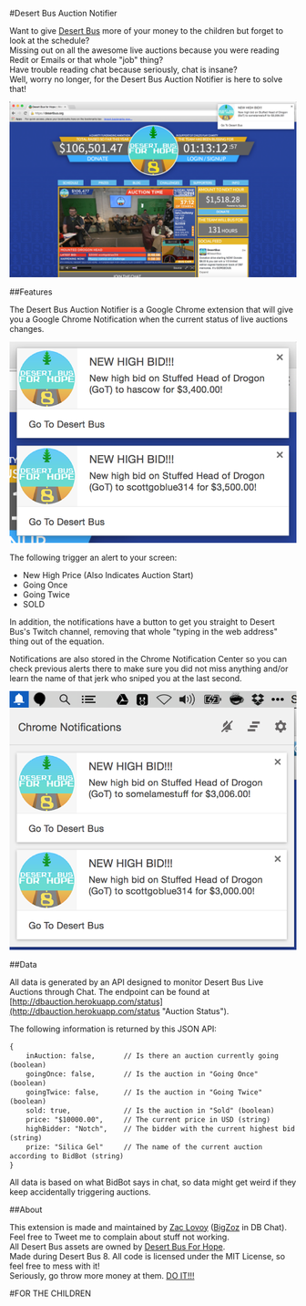 #Desert Bus Auction Notifier

Want to give [Desert Bus](http://desertbus.org "Desert Bus") more of your money to the children but forget to look at the schedule?  
Missing out on all the awesome live auctions because you were reading Redit or Emails or that whole "job" thing?  
Have trouble reading chat because seriously, chat is insane?  
Well, worry no longer, for the Desert Bus Auction Notifier is here to solve that!

![Main View](/screenshots/mainView.png "Main View")

##Features

The Desert Bus Auction Notifier is a Google Chrome extension that will give you a Google Chrome Notification when
the current status of live auctions changes.  

![Alert View](/screenshots/alertView.png "Alert View")

The following trigger an alert to your screen:

- New High Price (Also Indicates Auction Start)
- Going Once
- Going Twice
- SOLD

In addition, the notifications have a button to get you straight to Desert Bus's Twitch channel, removing that whole "typing in the web address"
thing out of the equation.

Notifications are also stored in the Chrome Notification Center so you can check previous alerts there to make sure you did not miss anything and/or
learn the name of that jerk who sniped you at the last second.

![Notification View](/screenshots/notificationView.png "Notification View")

##Data

All data is generated by an API designed to monitor Desert Bus Live Auctions through Chat.
The endpoint can be found at [http://dbauction.herokuapp.com/status](http://dbauction.herokuapp.com/status "Auction Status").

The following information is returned by this JSON API:

```
{
	inAuction: false,		// Is there an auction currently going (boolean)
	goingOnce: false,		// Is the auction in "Going Once" (boolean)
	goingTwice: false,		// Is the auction in "Going Twice" (boolean)
	sold: true,				// Is the auction in "Sold" (boolean)
	price: "$10000.00",		// The current price in USD (string)
	highBidder: "Notch",	// The bidder with the current highest bid (string)
	prize: "Silica Gel"		// The name of the current auction according to BidBot (string)
}
```

All data is based on what BidBot says in chat, so data might get weird if they keep accidentally triggering auctions.

##About

This extension is made and maintained by [Zac Lovoy](http://twitter.com/zwlovoy "@zwlovoy") ([BigZoz](http://twitch.tv/bigzoz "BigZoz") in DB Chat).  
Feel free to Tweet me to complain about stuff not working.  
All Desert Bus assets are owned by [Desert Bus For Hope](http://desertbus.org "Desert Bus").  
Made during Desert Bus 8.  All code is licensed under the MIT License, so feel free to mess with it!  
Seriously, go throw more money at them.  [DO IT!!!](http://desertbus.org/donate "DO IT")  

#FOR THE CHILDREN

